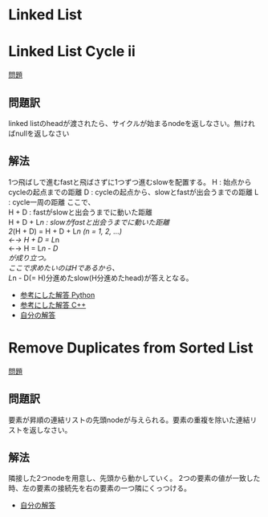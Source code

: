 # Linked List
# Linked List Cycle ii
[問題](https://leetcode.com/problems/linked-list-cycle-ii/)  
## 問題訳
linked listのheadが渡されたら、サイクルが始まるnodeを返しなさい。無ければnullを返しなさい  

## 解法
1つ飛ばしで進むfastと飛ばさずに1つずつ進むslowを配置する。
H : 始点からcycleの起点までの距離
D : cycleの起点から、slowとfastが出会うまでの距離
L : cycle一周の距離
ここで、  
H + D : fastがslowと出会うまでに動いた距離  
H + D + L*n : slowがfastと出会うまでに動いた距離  
2*(H + D) = H + D + L*n   (n = 1, 2, ...)  
←→ H + D = L*n  
←→ H = L*n - D  
が成り立つ。   
ここで求めたいのはHであるから、  
L*n - D(= H)分進めたslow(H分進めたhead)が答えとなる。

- [参考にした解答 Python](https://qiita.com/mhiro216/items/b5e9f4cfd47eb1dcc1cb)  
- [参考にした解答 C++](https://jpdebug.com/p/1694016)  
- [自分の解答](./LinkedListCycle2.cpp)

# Remove Duplicates from Sorted List
[問題](https://leetcode.com/problems/remove-duplicates-from-sorted-list/)

## 問題訳
要素が昇順の連結リストの先頭nodeが与えられる。要素の重複を除いた連結リストを返しなさい。

## 解法
隣接した2つnodeを用意し、先頭から動かしていく。
2つの要素の値が一致した時、左の要素の接続先を右の要素の一つ隣にくっつける。  
- [自分の解答](./RemoveDuplicatesFromSortedList.cpp)